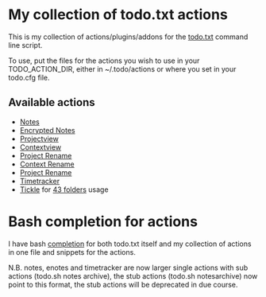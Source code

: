 # My collection of todo.txt actions

This is my collection of actions/plugins/addons for the [todo.txt](https://github.com/todotxt/todo.txt) command line script.

To use, put the files for the actions you wish to use in your TODO_ACTION_DIR, either in ~/.todo/actions or where you set in your todo.cfg file.

## Available actions

* [Notes](README.notes.md)
* [Encrypted Notes](README.encryptednotes.md)
* [Projectview](README.projects.md)
* [Contextview](README.contexts.md)
* [Project Rename](README.projects.md)
* [Context Rename](README.contexts.md)
* [Project Rename](README.projects.md)
* [Timetracker](README.timetracker.md)
* [Tickle](README.tickle.md) for [43 folders](https://www.43folders.com) usage

# Bash completion for actions

I have bash [completion](README.bash_completion.md) for both todo.txt itself and my collection of actions in one file and snippets for the actions.

N.B. notes, enotes and timetracker are now larger single actions with sub actions (todo.sh notes archive), the stub actions (todo.sh notesarchive) now point to this format, the stub actions will be deprecated in due course.
